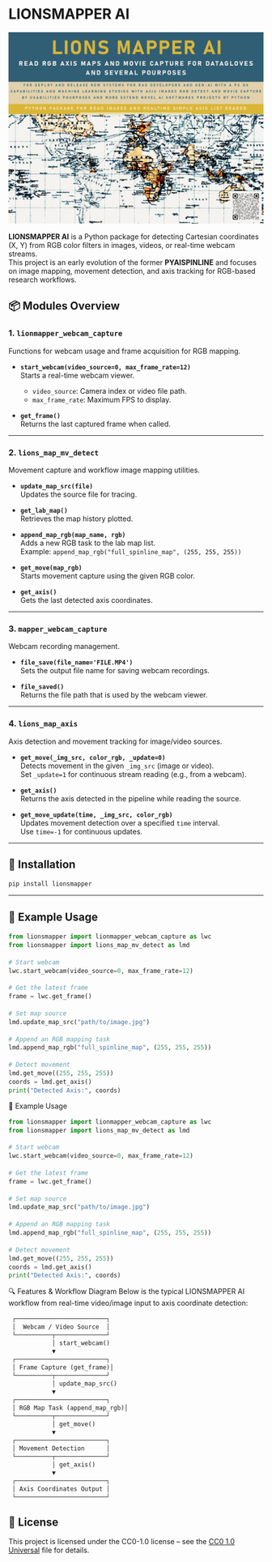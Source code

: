 # LIONSMAPPER AI

![Lions Mapper Logo](../assets/lionsmapper_lg.gif)

**LIONSMAPPER AI** is a Python package for detecting Cartesian coordinates (X, Y) from RGB color filters in images, videos, or real-time webcam streams.  
This project is an early evolution of the former **PYAISPINLINE** and focuses on image mapping, movement detection, and axis tracking for RGB-based research workflows.

## 📦 Modules Overview

### 1. `lionmapper_webcam_capture`
Functions for webcam usage and frame acquisition for RGB mapping.

- **`start_webcam(video_source=0, max_frame_rate=12)`**  
  Starts a real-time webcam viewer.  
  - `video_source`: Camera index or video file path.  
  - `max_frame_rate`: Maximum FPS to display.

- **`get_frame()`**  
  Returns the last captured frame when called.

---

### 2. `lions_map_mv_detect`
Movement capture and workflow image mapping utilities.

- **`update_map_src(file)`**  
  Updates the source file for tracing.

- **`get_lab_map()`**  
  Retrieves the map history plotted.

- **`append_map_rgb(map_name, rgb)`**  
  Adds a new RGB task to the lab map list.  
  Example: `append_map_rgb("full_spinline_map", (255, 255, 255))`

- **`get_move(map_rgb)`**  
  Starts movement capture using the given RGB color.

- **`get_axis()`**  
  Gets the last detected axis coordinates.

---

### 3. `mapper_webcam_capture`
Webcam recording management.

- **`file_save(file_name='FILE.MP4')`**  
  Sets the output file name for saving webcam recordings.

- **`file_saved()`**  
  Returns the file path that is used by the webcam viewer.

---

### 4. `lions_map_axis`
Axis detection and movement tracking for image/video sources.

- **`get_move(_img_src, color_rgb, _update=0)`**  
  Detects movement in the given `_img_src` (image or video).  
  Set `_update=1` for continuous stream reading (e.g., from a webcam).

- **`get_axis()`**  
  Returns the axis detected in the pipeline while reading the source.

- **`get_move_update(time, _img_src, color_rgb)`**  
  Updates movement detection over a specified `time` interval.  
  Use `time=-1` for continuous updates.

---

## 🚀 Installation

```bash
pip install lionsmapper
````

---

## 🔧 Example Usage

```python
from lionsmapper import lionmapper_webcam_capture as lwc
from lionsmapper import lions_map_mv_detect as lmd

# Start webcam
lwc.start_webcam(video_source=0, max_frame_rate=12)

# Get the latest frame
frame = lwc.get_frame()

# Set map source
lmd.update_map_src("path/to/image.jpg")

# Append an RGB mapping task
lmd.append_map_rgb("full_spinline_map", (255, 255, 255))

# Detect movement
lmd.get_move((255, 255, 255))
coords = lmd.get_axis()
print("Detected Axis:", coords)
```

🔧 Example Usage

```python
from lionsmapper import lionmapper_webcam_capture as lwc
from lionsmapper import lions_map_mv_detect as lmd

# Start webcam
lwc.start_webcam(video_source=0, max_frame_rate=12)

# Get the latest frame
frame = lwc.get_frame()

# Set map source
lmd.update_map_src("path/to/image.jpg")

# Append an RGB mapping task
lmd.append_map_rgb("full_spinline_map", (255, 255, 255))

# Detect movement
lmd.get_move((255, 255, 255))
coords = lmd.get_axis()
print("Detected Axis:", coords)
```

🔍 Features & Workflow Diagram
Below is the typical LIONSMAPPER AI workflow from real-time video/image input to axis coordinate detection:

     ┌─────────────────────────┐
     │  Webcam / Video Source  │
     └──────────┬──────────────┘
                │ start_webcam()
                ▼
     ┌─────────────────────────┐
     │ Frame Capture (get_frame)│
     └──────────┬──────────────┘
                │ update_map_src()
                ▼
     ┌─────────────────────────┐
     │ RGB Map Task (append_map_rgb)│
     └──────────┬──────────────┘
                │ get_move()
                ▼
     ┌─────────────────────────┐
     │ Movement Detection      │
     └──────────┬──────────────┘
                │ get_axis()
                ▼
     ┌─────────────────────────┐
     │ Axis Coordinates Output │
     └─────────────────────────┘

## 📄 License

This project is licensed under the CC0-1.0 license – see the [CC0 1.0 Universal](CC0-1.0-1-ov-file) file for details.




